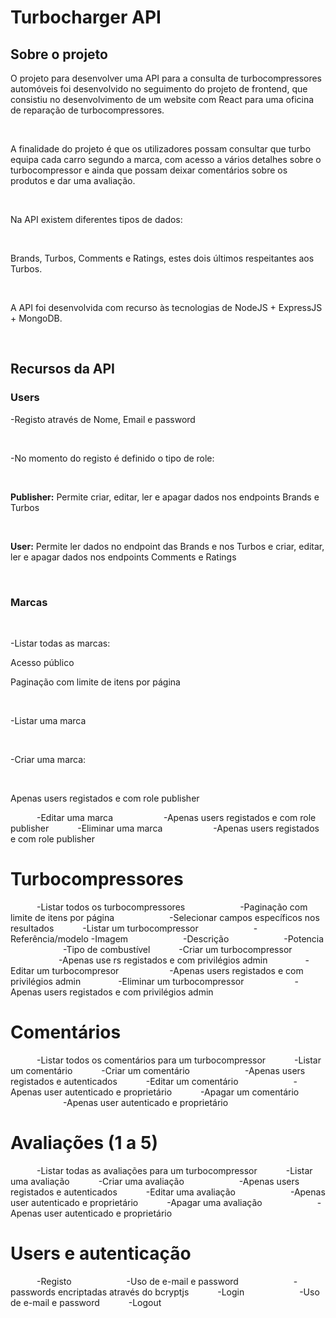 # Turbocharger API

## Sobre o projeto

<p>O projeto para desenvolver uma API para a consulta de turbocompressores automóveis foi desenvolvido no seguimento do projeto de frontend, que consistiu no desenvolvimento de um website com React para uma oficina de reparação de turbocompressores.
</p>
<br>
<p>A finalidade do projeto é que os utilizadores possam consultar que turbo equipa cada carro segundo a marca, com acesso a vários detalhes sobre o turbocompressor e ainda que possam deixar comentários sobre os produtos e dar uma avaliação.</p>
<br>
<p>Na API existem diferentes tipos de dados:</p><br>
<p>Brands, Turbos, Comments e Ratings, estes dois últimos respeitantes aos Turbos.</p>
<br>
<p>
A API foi desenvolvida com recurso às tecnologias de NodeJS + ExpressJS + MongoDB.
</p>
<br>

## Recursos da API

### Users
<p>-Registo através de Nome, Email e password</p><br>
<p>-No momento do registo é definido o tipo de role:</p><br>
<p><strong>Publisher:</strong> Permite  criar, editar, ler e apagar dados nos endpoints Brands e Turbos</p><br>
<p><strong>User:</strong> Permite  ler dados no endpoint das Brands e nos Turbos e criar, editar, ler e apagar dados nos endpoints Comments e Ratings</p>
<br>

### Marcas
<br>
<p>-Listar todas as marcas:</p>
<p>Acesso público</p>
<p>Paginação com limite de itens por página</p>
<br>
<p>-Listar uma marca</p>      
<p>-Criar uma marca:</p> 
<p>Apenas users registados e com role publisher</p>
      -Editar uma marca
           -Apenas users registados e com role publisher
      -Eliminar uma marca
           -Apenas users registados e com role publisher

# Turbocompressores
      -Listar todos os turbocompressores 
            -Paginação com limite de itens por página
            -Selecionar campos específicos nos resultados
      -Listar um turbocompressor
            -Referência/modelo
            -Imagem
            -Descrição
            -Potencia
            -Tipo de combustível
      -Criar um turbocompressor
           -Apenas use rs registados e com privilégios admin  
      -Editar um turbocompresor
           -Apenas users registados e com privilégios admin  
      -Eliminar um turbocompressor
           -Apenas users registados e com privilégios admin

# Comentários
      -Listar todos os comentários para um turbocompressor
      -Listar um comentário
      -Criar um comentário
            -Apenas users registados e autenticados
      -Editar um comentário
            -Apenas user autenticado e proprietário 
      -Apagar um comentário
            -Apenas user autenticado e proprietário 

# Avaliações (1 a 5)
      -Listar todas as avaliações para um turbocompressor
      -Listar uma avaliação
      -Criar uma avaliação
            -Apenas users registados e autenticados
      -Editar uma avaliação
            -Apenas user autenticado e proprietário 
      -Apagar uma avaliação
            -Apenas user autenticado e proprietário 


# Users e autenticação
      -Registo
            -Uso de e-mail e password
            -passwords encriptadas através do bcryptjs
      -Login
            -Uso de e-mail e password
      -Logout